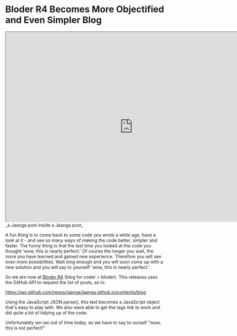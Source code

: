 Bloder R4 Becomes More Objectified and Even Simpler Blog
===

<iframe src=http://jaanga.github.io/request-jaanga-blog-posts.html width=800 height=600 ></iframe>
_a Jaanga post inside a Jaanga post_

A fun thing is to come back to some code you wrote a while ago, have a look at it - and see so many ways of making the code better, simpler and faster.
The funny thing is that the last time you looked at the code you thought 'wow, this is nearly perfect.'
Of course the longer you wait, the more you have learned and gained new experience. Therefore you will see even more possibilities.
Wait long enough and you will soon come up with a new solution and you will say to yourself 'wow, this is nearly perfect.'

So we are now at [Bloder R4](https://github.com/jaanga/jaanga.github.io/tree/master/cookbook-html/templates/bloder/) (blog for coder = bloder). 
This releases uses the GitHub API to request the list of posts, as in:

<https://api.github.com/repos/jaanga/jaanga.github.io/contents/blog>

Using the JavaScript JSON.parse(), this text becomes a JavaScript object that's easy to play with. 
We also were able to get the tags link to work and did quite a bit of tidying up of the code.

Unfortunately we ran out of time today, so we have to say to ourself "wow, this is not perfect!"

